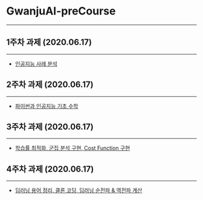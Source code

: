# GwanjuAI-preCourse
---
## 1주차 과제 (2020.06.17)
---
+ [인공지능 사례 분석](https://github.com/aopoppopopo/GwanjuAI-preCourse/blob/master/1%EC%A3%BC%EC%B0%A8_%EA%B3%BC%EC%A0%9C.ipynb)
## 2주차 과제 (2020.06.17)
---
+ [파이썬과 인공지능 기초 수학](https://github.com/aopoppopopo/GwanjuAI-preCourse/blob/master/2%EC%A3%BC%EC%B0%A8_%EA%B3%BC%EC%A0%9C.ipynb)
## 3주차 과제 (2020.06.17)
---
+ [학습률 최적화, 군집 분석 구현, Cost Function 구현](https://github.com/aopoppopopo/GwanjuAI-preCourse/blob/master/3%EC%A3%BC%EC%B0%A8_%EA%B3%BC%EC%A0%9C.ipynb)
## 4주차 과제 (2020.06.17)
---
+ [딥러닝 용어 정리, 클론 코딩, 딥러닝 순전파 & 역전파 계산](https://github.com/aopoppopopo/GwanjuAI-preCourse/blob/master/4%EC%A3%BC%EC%B0%A8_%EA%B3%BC%EC%A0%9C.ipynb)
